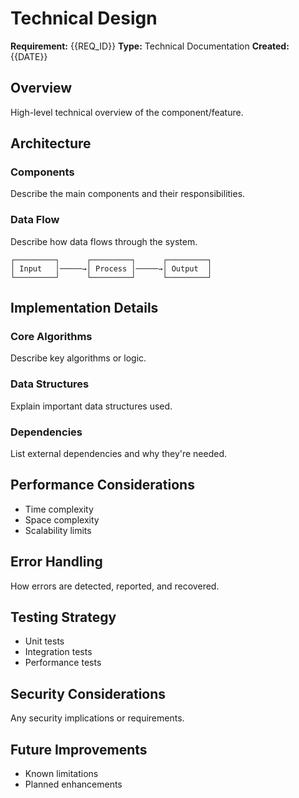 # Technical Design

**Requirement:** {{REQ_ID}}
**Type:** Technical Documentation
**Created:** {{DATE}}

## Overview

High-level technical overview of the component/feature.

## Architecture

### Components

Describe the main components and their responsibilities.

### Data Flow

Describe how data flows through the system.

```
┌─────────┐      ┌─────────┐      ┌─────────┐
│ Input   │─────→│ Process │─────→│ Output  │
└─────────┘      └─────────┘      └─────────┘
```

## Implementation Details

### Core Algorithms

Describe key algorithms or logic.

### Data Structures

Explain important data structures used.

### Dependencies

List external dependencies and why they're needed.

## Performance Considerations

- Time complexity
- Space complexity
- Scalability limits

## Error Handling

How errors are detected, reported, and recovered.

## Testing Strategy

- Unit tests
- Integration tests
- Performance tests

## Security Considerations

Any security implications or requirements.

## Future Improvements

- Known limitations
- Planned enhancements
